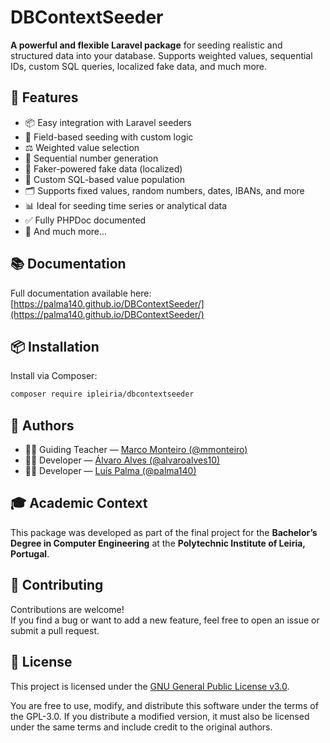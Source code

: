 # DBContextSeeder

**A powerful and flexible Laravel package** for seeding realistic and structured data into your database. Supports weighted values, sequential IDs, custom SQL queries, localized fake data, and much more.


## 🚀 Features

- 📦 Easy integration with Laravel seeders  
- 🔢 Field-based seeding with custom logic  
- ⚖️ Weighted value selection  
- 🔁 Sequential number generation  
- 🧪 Faker-powered fake data (localized)  
- 🧠 Custom SQL-based value population  
- 🗂️ Supports fixed values, random numbers, dates, IBANs, and more  
- 📊 Ideal for seeding time series or analytical data  
- ✅ Fully PHPDoc documented  
- 🤯 And much more...


## 📚 Documentation

Full documentation available here:  
[https://palma140.github.io/DBContextSeeder/](https://palma140.github.io/DBContextSeeder/)



## 📦 Installation

Install via Composer:

```bash
composer require ipleiria/dbcontextseeder
```


## 👥 Authors

- 👨‍🏫 Guiding Teacher — [Marco Monteiro (@mmonteiro)](https://github.com/mmonteiro)  
- 👨‍💻 Developer — [Álvaro Alves (@alvaroalves10)](https://github.com/alvaroalves10)  
- 👨‍💻 Developer — [Luís Palma (@palma140)](https://github.com/palma140)


## 🎓 Academic Context

This package was developed as part of the final project for the **Bachelor’s Degree in Computer Engineering** at the **Polytechnic Institute of Leiria, Portugal**.


## 🤝 Contributing

Contributions are welcome!  
If you find a bug or want to add a new feature, feel free to open an issue or submit a pull request.


## 📄 License

This project is licensed under the [GNU General Public License v3.0](https://www.gnu.org/licenses/gpl-3.0.html).

You are free to use, modify, and distribute this software under the terms of the GPL-3.0. If you distribute a modified version, it must also be licensed under the same terms and include credit to the original authors.
